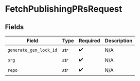# FetchPublishingPRsRequest


## Fields

| Field                  | Type                   | Required               | Description            |
| ---------------------- | ---------------------- | ---------------------- | ---------------------- |
| `generate_gen_lock_id` | *str*                  | :heavy_check_mark:     | N/A                    |
| `org`                  | *str*                  | :heavy_check_mark:     | N/A                    |
| `repo`                 | *str*                  | :heavy_check_mark:     | N/A                    |